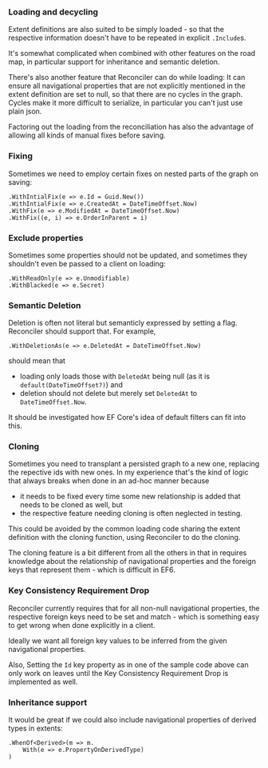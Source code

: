 ### Loading and decycling

Extent definitions are also suited to be simply loaded - so that the respective information doesn't have to be repeated in explicit `.Include`s.

It's somewhat complicated when combined with other features on the road map, in particular support for inheritance and semantic deletion.

There's also another feature that Reconciler can do while loading: It can ensure all navigational properties that are not explicitly mentioned in the extent definition are set to null, so that there are no cycles in the graph. Cycles make it more difficult to serialize, in particular you can't just use plain json.

Factoring out the loading from the reconciliation has also the advantage of allowing all kinds of manual fixes before saving.

### Fixing

Sometimes we need to employ certain fixes on nested parts of the graph on saving:

    .WithIntialFix(e => e.Id = Guid.New())
    .WithIntialFix(e => e.CreatedAt = DateTimeOffset.Now)
    .WithFix(e => e.ModifiedAt = DateTimeOffset.Now)
    .WithFix((e, i) => e.OrderInParent = i)

### Exclude properties

Sometimes some properties should not be updated, and sometimes they shouldn't even be passed to a client on loading:

    .WithReadOnly(e => e.Unmodifiable)
    .WithBlacked(e => e.Secret)

### Semantic Deletion

Deletion is often not literal but semanticly expressed by setting a flag. Reconciler should support that. For example,

    .WithDeletionAs(e => e.DeletedAt = DateTimeOffset.Now)

should mean that

* loading only loads those with `DeletedAt` being null (as it is `default(DateTimeOffset?)`) and
* deletion should not delete but merely set `DeletedAt` to `DateTimeOffset.Now`.

It should be investigated how EF Core's idea of default filters can fit into this.

### Cloning

Sometimes you need to transplant a persisted graph to a new one, replacing the repective ids with new ones. In my experience that's the kind of logic that always breaks when done in an ad-hoc manner because

* it needs to be fixed every time some new relationship is added that needs to be cloned as well, but
* the respective feature needing cloning is often neglected in testing.

This could be avoided by the common loading code sharing the extent definition with the cloning function, using Reconciler to do the cloning.

The cloning feature is a bit different from all the others in that in requires knowledge about the relationship of navigational properties and the foreign keys that represent them - which is difficult in EF6.

### Key Consistency Requirement Drop

Reconciler currently requires that for all non-null navigational properties, the respective foreign keys need to be set and match - which is something easy to get wrong when done explicitly in a client.

Ideally we want all foreign key values to be inferred from the given navigational properties.

Also, Setting the `Id` key property as in one of the sample code above can only work on leaves until the Key Consistency Requirement Drop is implemented as well.

### Inheritance support

It would be great if we could also include navigational properties of derived types in extents:

    .WhenOf<Derived>(m => m.
        With(e => e.PropertyOnDerivedType)
    )
